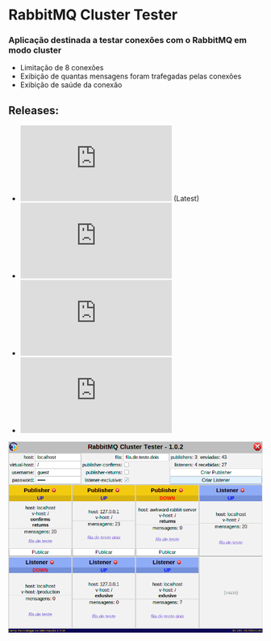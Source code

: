 # RabbitMQ Cluster Tester

### Aplicação destinada a testar conexões com o RabbitMQ em modo cluster

- Limitação de 8 conexões
- Exibição de quantas mensagens foram trafegadas pelas conexões
- Exibição de saúde da conexão

## Releases:
- ![v1.0.3](https://github.com/lgdamy/rabbitmq-cluster-tester/releases/download/1.0.3/rabbitmq-cluster-tester-1.0.3.jar) (Latest)
- ![v1.0.2](https://github.com/lgdamy/rabbitmq-cluster-tester/releases/download/1.0.2/rabbitmq-cluster-tester-1.0.2.jar)
- ![v1.0.1](https://github.com/lgdamy/rabbitmq-cluster-tester/releases/download/1.0.2/rabbitmq-cluster-tester-1.0.2.jar)
- ![v1.0.0](https://github.com/lgdamy/rabbitmq-cluster-tester/releases/download/1.0.0/rabbitmq-cluster-tester-1.0.0.jar)



![Screenshot](https://github.com/lgdamy/rabbitmq-cluster-tester/blob/assets/Screenshot.png)
